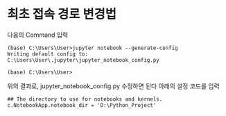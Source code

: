 # 최초 접속 경로 변경법

다음의 Command 입력
```
(base) C:\Users\User>jupyter notebook --generate-config
Writing default config to: C:\Users\User\.jupyter\jupyter_notebook_config.py

(base) C:\Users\User>
```
위의 결과로, jupyter_notebook_config.py 수정하면 된다
아래의 설정 코드를 입력
```
## The directory to use for notebooks and kernels.
c.NotebookApp.notebook_dir = 'D:\Python_Project'
```